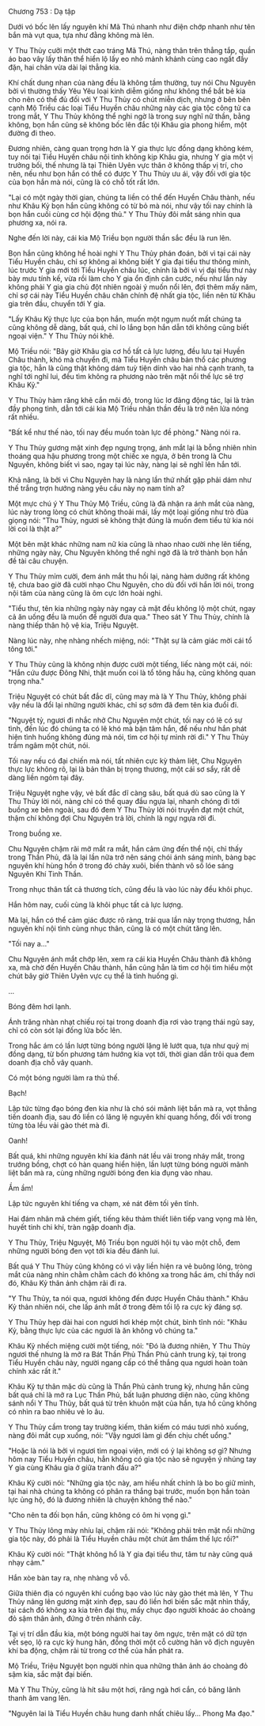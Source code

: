 




Chương 753 : Dạ tập


Dưới vó bốc lên lấy nguyên khí Mã Thú nhanh như điện chớp nhanh như tên bắn mà vụt qua, tựa như đằng không mà lên.

Y Thu Thủy cưỡi một thớt cao tráng Mã Thú, nàng thân trên thẳng tắp, quần áo bao vây lấy thân thể hiển lộ lấy eo nhỏ mảnh khảnh cùng cao ngất đầy đặn, hai chân vừa dài lại thẳng kia.

Khí chất dung nhan của nàng đều là không tầm thường, tuy nói Chu Nguyên bởi vì thường thấy Yêu Yêu loại kinh diễm giống như không thể bắt bẻ kia cho nên có thể đủ đối với Y Thu Thủy có chút miễn dịch, nhưng ở bên bên cạnh Mộ Triều các loại Tiểu Huyền châu những này các gia tộc công tử ca trong mắt, Y Thu Thủy không thể nghi ngờ là trong suy nghĩ nữ thần, bằng không, bọn hắn cũng sẽ không bốc lên đắc tội Khâu gia phong hiểm, một đường đi theo.

Đương nhiên, càng quan trọng hơn là Y gia thực lực đồng dạng không kém, tuy nói tại Tiểu Huyền châu nội tình không kịp Khâu gia, nhưng Y gia một vị trưởng bối, thế nhưng là tại Thiên Uyên vực thân ở không thấp vị trí, cho nên, nếu như bọn hắn có thể có được Y Thu Thủy ưu ái, vậy đối với gia tộc của bọn hắn mà nói, cũng là có chỗ tốt rất lớn.

"Lại có một ngày thời gian, chúng ta liền có thể đến Huyền Châu thành, nếu như Khâu Kỷ bọn hắn cũng không có từ bỏ mà nói, như vậy tối nay chính là bọn hắn cuối cùng cơ hội động thủ." Y Thu Thủy đôi mắt sáng nhìn qua phương xa, nói ra.

Nghe đến lời này, cái kia Mộ Triều bọn người thần sắc đều là run lên.

Bọn hắn cũng không hề hoài nghi Y Thu Thủy phán đoán, bởi vì tại cái này Tiểu Huyền châu, chỉ sợ không ai không biết Y gia đại tiểu thư thông minh, lúc trước Y gia mới tới Tiểu Huyền châu lúc, chính là bởi vì vị đại tiểu thư này bày mưu tính kế, vừa rồi làm cho Y gia ổn định cân cước, nếu như lần này không phải Y gia gia chủ đột nhiên ngoài ý muốn nổi lên, đợi thêm mấy năm, chỉ sợ cái này Tiểu Huyền châu chân chính đệ nhất gia tộc, liền nên từ Khâu gia trên đầu, chuyển tới Y gia.

"Lấy Khâu Kỷ thực lực của bọn hắn, muốn một ngụm nuốt mất chúng ta cũng không dễ dàng, bất quá, chỉ lo lắng bọn hắn dẫn tới không cũng biết ngoại viện." Y Thu Thủy nói khẽ.

Mộ Triều nói: "Bây giờ Khâu gia cơ hồ tất cả lực lượng, đều lưu tại Huyền Châu thành, khó mà chuyển đi, mà Tiểu Huyền châu bản thổ các phương gia tộc, hẳn là cũng thật không dám tuỳ tiện dính vào hai nhà cạnh tranh, ta nghĩ tới nghĩ lui, đều tìm không ra phương nào trên mặt nổi thế lực sẽ trợ Khâu Kỷ."

Y Thu Thủy hàm răng khẽ cắn môi đỏ, trong lúc lơ đãng động tác, lại là tràn đầy phong tình, dẫn tới cái kia Mộ Triều nhãn thần đều là trở nên lửa nóng rất nhiều.

"Bất kể như thế nào, tối nay đều muốn toàn lực đề phòng." Nàng nói ra.

Y Thu Thủy gương mặt xinh đẹp ngưng trọng, ánh mắt lại là bỗng nhiên nhìn thoáng qua hậu phương trong một chiếc xe ngựa, ở bên trong là Chu Nguyên, không biết vì sao, ngay tại lúc này, nàng lại sẽ nghĩ lên hắn tới.

Khả năng, là bởi vì Chu Nguyên hay là nàng lần thứ nhất gặp phải dám như thế trắng trợn hướng nàng yêu cầu này nọ nam tính a?

Một mực chú ý Y Thu Thủy Mộ Triều, cũng là đã nhận ra ánh mắt của nàng, lúc này trong lòng có chút không thoải mái, lấy một loại giống như trò đùa giọng nói: "Thu Thủy, ngươi sẽ không thật đúng là muốn đem tiểu tử kia nói lời coi là thật a?"

Một bên mặt khác những nam nữ kia cũng là nhao nhao cười nhẹ lên tiếng, những ngày này, Chu Nguyên không thể nghi ngờ đã là trở thành bọn hắn đề tài câu chuyện.

Y Thu Thủy mỉm cười, đem ánh mắt thu hồi lại, nàng hàm dưỡng rất không tệ, chưa bao giờ đã cười nhạo Chu Nguyên, cho dù đối với hắn lời nói, trong nội tâm của nàng cũng là ôm cực lớn hoài nghi.

"Tiểu thư, tên kia những ngày này ngay cả mặt đều không lộ một chút, ngay cả ăn uống đều là muốn để người đưa qua." Theo sát Y Thu Thủy, chính là nàng thiếp thân hộ vệ kia, Triệu Nguyệt.

Nàng lúc này, nhẹ nhàng nhếch miệng, nói: "Thật sự là cảm giác mời cái tổ tông tới."

Y Thu Thủy cũng là không nhịn được cười một tiếng, liếc nàng một cái, nói: "Hắn cứu được Đông Nhi, thật muốn coi là tổ tông hầu hạ, cũng không quan trọng nha."

Triệu Nguyệt có chút bất đắc dĩ, cũng may mà là Y Thu Thủy, không phải vậy nếu là đổi lại những người khác, chỉ sợ sớm đã đem tên kia đuổi đi.

"Nguyệt tỷ, ngươi đi nhắc nhở Chu Nguyên một chút, tối nay có lẽ có sự tình, đến lúc đó chúng ta có lẽ khó mà bận tâm hắn, để nếu như hắn phát hiện tình huống không đúng mà nói, tìm cơ hội tự mình rời đi." Y Thu Thủy trầm ngâm một chút, nói.

Tối nay nếu có đại chiến mà nói, tất nhiên cực kỳ thảm liệt, Chu Nguyên thực lực không rõ, lại là bản thân bị trọng thương, một cái sơ sẩy, rất dễ dàng liền ngỏm tại đây.

Triệu Nguyệt nghe vậy, vẻ bất đắc dĩ càng sâu, bất quá dù sao cũng là Y Thu Thủy lời nói, nàng chỉ có thể quay đầu ngựa lại, nhanh chóng đi tới buồng xe bên ngoài, sau đó đem Y Thu Thủy lời nói truyền đạt một chút, thậm chí không đợi Chu Nguyên trả lời, chính là ngự ngựa rời đi.

Trong buồng xe.

Chu Nguyên chậm rãi mở mắt ra mắt, hắn cảm ứng đến thể nội, chỉ thấy trong Thần Phủ, đã là lại lần nữa trở nên sáng chói ánh sáng minh, bàng bạc nguyên khí hùng hồn ở trong đó chảy xuôi, biến thành vô số lóe sáng Nguyên Khí Tinh Thần.

Trong nhục thân tất cả thương tích, cũng đều là vào lúc này đều khôi phục.

Hắn hôm nay, cuối cùng là khôi phục tất cả lực lượng.

Mà lại, hắn có thể cảm giác được rõ ràng, trải qua lần này trọng thương, hắn nguyên khí nội tình cùng nhục thân, cũng là có một chút tăng lên.

"Tối nay a..."

Chu Nguyên ánh mắt chớp lên, xem ra cái kia Huyền Châu thành đã không xa, mà chờ đến Huyền Châu thành, hắn cũng hẳn là tìm cơ hội tìm hiểu một chút bây giờ Thiên Uyên vực cụ thể là tình huống gì.

...

Bóng đêm hơi lạnh.

Ánh trăng nhàn nhạt chiếu rọi tại trong doanh địa rơi vào trạng thái ngủ say, chỉ có còn sót lại đống lửa bốc lên.

Trong hắc ám có lần lượt từng bóng người lặng lẽ lướt qua, tựa như quỷ mị đồng dạng, từ bốn phương tám hướng kia vọt tới, thời gian dần trôi qua đem doanh địa chỗ vây quanh.

Có một bóng người làm ra thủ thế.

Bạch!

Lập tức từng đạo bóng đen kia như là chó sói mãnh liệt bắn mà ra, vọt thẳng tiến doanh địa, sau đó liền có lăng lệ nguyên khí quang hồng, đối với trong từng tòa lều vải gào thét mà đi.

Oanh!

Bất quá, khi những nguyên khí kia đánh nát lều vải trong nháy mắt, trong trướng bồng, chợt có hàn quang hiển hiện, lần lượt từng bóng người mãnh liệt bắn mà ra, cùng những người bóng đen kia đụng vào nhau.

Ầm ầm!

Lập tức nguyên khí tiếng va chạm, xé nát đêm tối yên tĩnh.

Hai đám nhân mã chém giết, tiếng kêu thảm thiết liên tiếp vang vọng mà lên, huyết tinh chi khí, tràn ngập doanh địa.

Y Thu Thủy, Triệu Nguyệt, Mộ Triều bọn người hội tụ vào một chỗ, đem những người bóng đen vọt tới kia đều đánh lui.

Bất quá Y Thu Thủy cũng không có vì vậy liền hiện ra vẻ buông lỏng, tròng mắt của nàng nhìn chằm chằm cách đó không xa trong hắc ám, chỉ thấy nơi đó, Khâu Kỷ thân ảnh chậm rãi đi ra.

"Y Thu Thủy, ta nói qua, ngươi không đến được Huyền Châu thành." Khâu Kỷ thản nhiên nói, che lấp ánh mắt ở trong đêm tối lộ ra cực kỳ đáng sợ.

Y Thu Thủy hẹp dài hai con ngươi hơi khép một chút, bình tĩnh nói: "Khâu Kỷ, bằng thực lực của các ngươi là ăn không vô chúng ta."

Khâu Kỷ nhếch miệng cười một tiếng, nói: "Đó là đương nhiên, Y Thu Thủy ngươi thế nhưng là mở ra Bát Thần Phủ Thần Phủ cảnh trung kỳ, tại trong Tiểu Huyền châu này, người ngang cấp có thể thắng qua ngươi hoàn toàn chính xác rất ít."

Khâu Kỷ tự thân mặc dù cũng là Thần Phủ cảnh trung kỳ, nhưng hắn cũng bất quá chỉ là mở ra Lục Thần Phủ, bất luận phương diện nào, cũng không sánh nổi Y Thu Thủy, bất quá từ trên khuôn mặt của hắn, tựa hồ cũng không có nhìn ra bao nhiêu vẻ lo âu.

Y Thu Thủy cầm trong tay trường kiếm, thân kiếm có máu tươi nhỏ xuống, nàng đôi mắt cụp xuống, nói: "Vậy ngươi làm gì đến chịu chết uổng."

"Hoặc là nói là bởi vì ngươi tìm ngoại viện, mới có ỷ lại không sợ gì? Nhưng hôm nay Tiểu Huyền châu, hẳn không có gia tộc nào sẽ nguyện ý nhúng tay Y gia cùng Khâu gia ở giữa tranh đấu a?"

Khâu Kỷ cười nói: "Những gia tộc này, am hiểu nhất chính là bo bo giữ mình, tại hai nhà chúng ta không có phân ra thắng bại trước, muốn bọn hắn toàn lực ủng hộ, đó là đương nhiên là chuyện không thể nào."

"Cho nên ta đối bọn hắn, cũng không có ôm hi vọng gì."

Y Thu Thủy lông mày nhíu lại, chậm rãi nói: "Không phải trên mặt nổi những gia tộc này, đó phải là Tiểu Huyền châu một chút âm thầm thế lực rồi?"

Khâu Kỷ cười nói: "Thật không hổ là Y gia đại tiểu thư, tâm tư này cũng quá nhạy cảm."

Hắn xòe bàn tay ra, nhẹ nhàng vỗ vỗ.

Giữa thiên địa có nguyên khí cuồng bạo vào lúc này gào thét mà lên, Y Thu Thủy nâng lên gương mặt xinh đẹp, sau đó liền hơi biến sắc mặt nhìn thấy, tại cách đó không xa kia trên đại thụ, mấy chục đạo người khoác áo choàng đỏ sậm thân ảnh, đứng ở trên nhánh cây.

Tại vị trí dẫn đầu kia, một bóng người hai tay ôm ngực, trên mặt có dữ tợn vết sẹo, lộ ra cực kỳ hung hãn, đồng thời một cỗ cường hãn vô địch nguyên khí ba động, chậm rãi từ trong cơ thể của hắn phát ra.

Mộ Triều, Triệu Nguyệt bọn người nhìn qua những thân ảnh áo choàng đỏ sậm kia, sắc mặt đại biến.

Mà Y Thu Thủy, cũng là hít sâu một hơi, răng ngà hơi cắn, có băng lãnh thanh âm vang lên.

"Nguyên lai là Tiểu Huyền châu hung danh nhất chiêu lấy... Phong Ma đạo."




